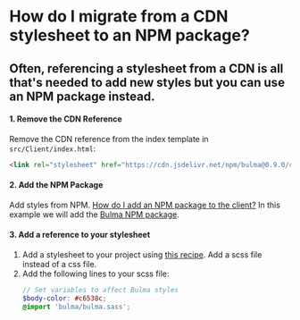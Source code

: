# How do I migrate from a CDN stylesheet to an NPM package?
Often, referencing a stylesheet from a CDN is all that's needed to add new styles but you can use an NPM package instead.
---

#### 1. Remove the CDN Reference
Remove the CDN reference from the index template in `src/Client/index.html`:
```html
<link rel="stylesheet" href="https://cdn.jsdelivr.net/npm/bulma@0.9.0/css/bulma.min.css">
```

#### 2. Add the NPM Package
Add styles from NPM. [How do I add an NPM package to the client?](../package-management/add-npm-package-to-client.md)
In this example we will add the [Bulma NPM package](https://www.npmjs.com/package/bulma).

#### 3. Add a reference to your stylesheet
1. Add a stylesheet to your project using [this recipe](add-style.md). Add a scss file instead of a css file.
1. Add the following lines to your scss file:
    ```scss
    // Set variables to affect Bulma styles
    $body-color: #c6538c;
    @import 'bulma/bulma.sass';
    ```
